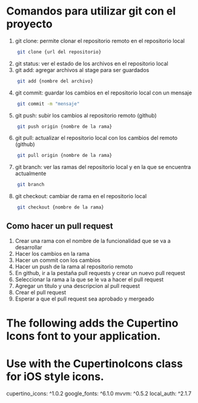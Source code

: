 # Comandos para utilizar git con el proyecto

1. git clone: permite clonar el repositorio remoto en el repositorio local
```bash
    git clone {url del repositorio}
```
2. git status: ver el estado de los archivos en el repositorio local
3. git add: agregar archivos al stage para ser guardados
```bash
    git add {nombre del archivo}
```
4. git commit: guardar los cambios en el repositorio local con un mensaje
```bash
    git commit -m "mensaje"
```
5. git push: subir los cambios al repositorio remoto (github)
```bash
    git push origin {nombre de la rama}
```
6. git pull: actualizar el repositorio local con los cambios del remoto (github)
```bash
    git pull origin {nombre de la rama}
```
7. git branch: ver las ramas del repositorio local y en la que se encuentra actualmente
```bash
    git branch
```
8. git checkout: cambiar de rama en el repositorio local
```bash
    git checkout {nombre de la rama}
```

## Como hacer un pull request
1. Crear una rama con el nombre de la funcionalidad que se va a desarrollar
2. Hacer los cambios en la rama
3. Hacer un commit con los cambios
4. Hacer un push de la rama al repositorio remoto
5. En github, ir a la pestaña pull requests y crear un nuevo pull request
6. Seleccionar la rama a la que se le va a hacer el pull request
7. Agregar un titulo y una descripcion al pull request
8. Crear el pull request
9. Esperar a que el pull request sea aprobado y mergeado
  # The following adds the Cupertino Icons font to your application.
  # Use with the CupertinoIcons class for iOS style icons.
  cupertino_icons: ^1.0.2
  google_fonts: ^6.1.0
  mvvm: ^0.5.2
  local_auth: ^2.1.7
